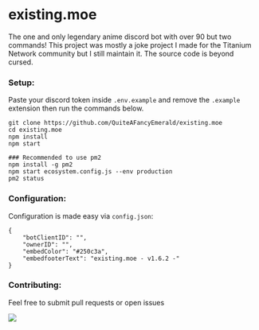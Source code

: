 # existing.moe 
The one and only legendary anime discord bot with over 90 but two commands! This project was mostly a joke project I made for the Titanium Network community but I still maintain it. The source code is beyond cursed.

### Setup:
Paste your discord token inside `.env.example` and remove the `.example` extension then run the commands below.


```
git clone https://github.com/QuiteAFancyEmerald/existing.moe
cd existing.moe
npm install
npm start

### Recommended to use pm2
npm install -g pm2
npm start ecosystem.config.js --env production
pm2 status
```

### Configuration:

Configuration is made easy via `config.json`:

```
{
    "botClientID": "",
    "ownerID": "",
    "embedColor": "#250c3a",
    "embedfooterText": "existing.moe - v1.6.2 -"
}
```

### Contributing:
Feel free to submit pull requests or open issues

<img src="https://cdn.discordapp.com/attachments/1040961463151509548/1070149746586554459/existingmoeinfographic.png?ex=66df9d1e&is=66de4b9e&hm=a316391e0b2f19c528f2724250c2217858c373e6d5a2dc4f0690ccacda7eafb1&"></img>